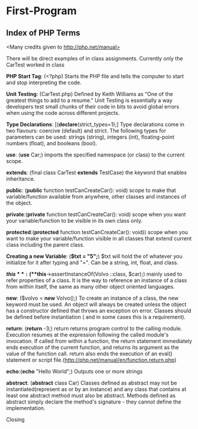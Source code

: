 # First-Program


## Index of PHP Terms

<!--Start of the index for PHP terms for group reference>
<The format we'll be using will be dictionary style. 
You have the term, then you add ":", then add an example 
of the termand the definition of the term-->


<Many credits given to http://php.net/manual>

There will be direct examples of in class assignments. 
Currently only the CarTest worked in class

**PHP Start Tag**: (<?php) Starts the PHP file and tells 
the computer to start and stop interpreting the code.

**Unit Testing**: (CarTest.php) Defined by Keith Williams 
as "One of the greatest things to add to a resume." 
Unit Testing is essentially a way developers test small chunks
of their code in bits to avoid global errors when using the code
across different projects.  

**Type Declarations**: [(**declare**(strict_types=1);] Type 
declarations come in two flavours: coercive (default) 
and strict. The following types for parameters can be 
used: strings (string), integers (int), floating-point 
numbers (float), and booleans (bool).

**use**: (**use** Car;) imports the specified namespace 
(or class) to the current scope. 

**extends**: (final class CarTest **extends** TestCase) 
the keyword that enables inheritance.  

**public**: (**public** function testCanCreateCar(): void) 
scope to make that variable/function available from 
anywhere, other classes and instances of the object.

**private**:(**private** function testCanCreateCar(): void) 
scope when you want your variable/function to be 
visible in its own class only.

**protected**:(**protected** function testCanCreateCar(): void)) 
scope when you want to make your variable/function visible 
in all classes that extend current class including the 
parent class.

**Creating a new Variable**: (**$txt = "5";**) $txt will hold the 
of whatever you initialize for it after typing and "=". 
Can be a string, int, float, and class.

**$this**: (**$this**->assertInstanceOf(Volvo ::class, $car);) 
mainly used to refer properties of a class. It is the 
way to reference an instance of a class from within 
itself, the same as many other object oriented languages.

**new**: ($volvo = **new** Volvo();) To create an instance 
of a class, the new keyword must be used. 
An object will always be created unless the object 
has a constructor defined that throws an exception on 
error. Classes should be defined before instantiation (
and in some cases this is a requirement).

**return**: (**return** -3;) return returns program 
control to the calling module. Execution resumes at 
the expression following the called module's invocation. 
If called from within a function, the return statement 
immediately ends execution of the current function, 
and returns its argument as the value of the function 
call. return also ends the execution of an eval() 
statement or script file.(http://php.net/manual/en/function.return.php)
                             
**echo**:(**echo** "Hello World";) Outputs one or more strings

**abstract**: (**abstract** class Car) Classes defined 
as abstract may not be instantiated(represent as or 
by an instance) and any class that contains at least 
one abstract method must also be abstract. Methods 
defined as abstract simply declare the method's 
signature - they cannot define the implementation.

Closing 
                                 

  

 


         
         
